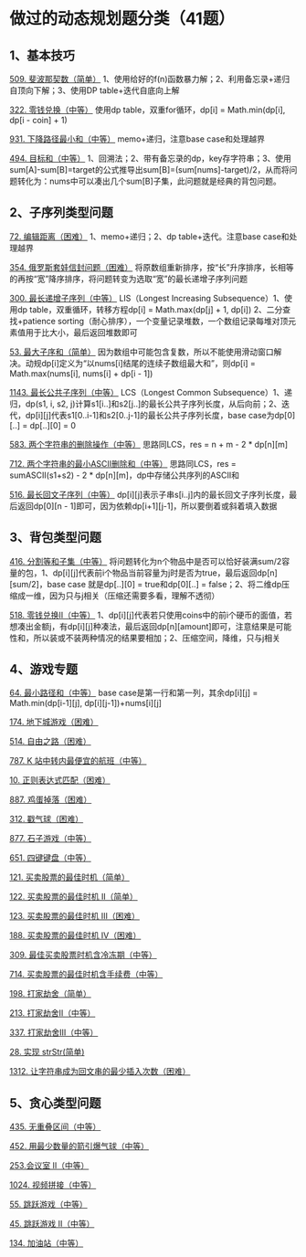 # 做过的动态规划题分类（41题）

## 1、基本技巧

[509. 斐波那契数（简单）](https://leetcode-cn.com/problems/fibonacci-number) 1、使用给好的f(n)函数暴力解；2、利用备忘录+递归自顶向下解；3、使用DP table+迭代自底向上解

[322. 零钱兑换（中等）](https://leetcode-cn.com/problems/coin-change) 使用dp table，双重for循环，dp[i] = Math.min(dp[i], dp[i - coin] + 1)

[931. 下降路径最小和（中等）](https://leetcode-cn.com/problems/minimum-falling-path-sum/) memo+递归，注意base case和处理越界

[494. 目标和（中等）](https://leetcode-cn.com/problems/target-sum) 1、回溯法；2、带有备忘录的dp，key存字符串；3、使用sum[A]-sum[B]=target的公式推导出sum[B]=(sum[nums]-target)/2，从而将问题转化为：nums中可以凑出几个sum[B]子集，此问题就是经典的背包问题。

## 2、子序列类型问题

[72. 编辑距离（困难）](https://leetcode-cn.com/problems/edit-distance) 1、memo+递归；2、dp table+迭代。注意base case和处理越界

[354. 俄罗斯套娃信封问题（困难）](https://leetcode-cn.com/problems/russian-doll-envelopes) 将原数组重新排序，按“长”升序排序，长相等的再按“宽”降序排序，将问题转变为选取“宽”的最长递增子序列问题

[300. 最长递增子序列（中等）](https://leetcode-cn.com/problems/longest-increasing-subsequence) LIS（Longest Increasing Subsequence）1、使用dp table，双重循环，转移方程dp[i] = Math.max(dp[j] + 1, dp[i]) 2、二分查找+patience sorting（耐心排序），一个变量记录堆数，一个数组记录每堆对顶元素值用于比大小，最后返回堆数即可

[53. 最大子序和（简单）](https://leetcode-cn.com/problems/maximum-subarray/) 因为数组中可能包含复数，所以不能使用滑动窗口解决。动规dp[i]定义为“以nums[i]结尾的连续子数组最大和”，则dp[i] = Math.max(nums[i], nums[i] + dp[i - 1])

[1143. 最长公共子序列（中等）](https://leetcode-cn.com/problems/longest-common-subsequence) LCS（Longest Common Subsequence）1、递归，dp(s1, i, s2, j)计算s1[i..]和s2[j..]的最长公共子序列长度，从后向前；2、迭代，dp[i][j]代表s1[0..i-1]和s2[0..j-1]的最长公共子序列长度，base case为dp[0][..] = dp[..][0] = 0

[583. 两个字符串的删除操作（中等）](https://leetcode-cn.com/problems/delete-operation-for-two-strings/) 思路同LCS，res = n + m - 2 * dp[n][m]

[712. 两个字符串的最小ASCII删除和（中等）](https://leetcode-cn.com/problems/minimum-ascii-delete-sum-for-two-strings) 思路同LCS，res = sumASCII(s1+s2) - 2 * dp[n][m]，dp中存储公共序列的ASCII和

[516. 最长回文子序列（中等）](https://leetcode-cn.com/problems/longest-palindromic-subsequence) dp[i][j]表示子串s[i..j]内的最长回文子序列长度，最后返回dp[0][n - 1]即可，因为依赖dp[i+1][j-1]，所以要倒着或斜着填入数据

## 3、背包类型问题

[416. 分割等和子集（中等）](https://leetcode-cn.com/problems/partition-equal-subset-sum) 将问题转化为n个物品中是否可以恰好装满sum/2容量的包，1、dp[i][j]代表前i个物品当前容量为j时是否为true，最后返回dp[n][sum/2]，base case 就是dp[..][0] = true和dp[0][..] = false；2、将二维dp压缩成一维，因为只与j相关（压缩还需要多看，理解不透彻）

[518. 零钱兑换II（中等）](https://leetcode-cn.com/problems/coin-change-2) 1、dp[i][j]代表若只使用coins中的前i个硬币的面值，若想凑出金额j，有dp[i][j]种凑法，最后返回dp[n][amount]即可，注意结果是可能性和，所以装或不装两种情况的结果要相加；2、压缩空间，降维，只与j相关

## 4、游戏专题

[64. 最小路径和（中等）](https://leetcode-cn.com/problems/minimum-path-sum) base case是第一行和第一列，其余dp[i][j] = Math.min(dp[i-1][j], dp[i][j-1])+nums[i][j]

[174. 地下城游戏（困难）](https://leetcode-cn.com/problems/dungeon-game)

[514. 自由之路（困难）](https://leetcode-cn.com/problems/freedom-trail/)

[787. K 站中转内最便宜的航班（中等）](https://leetcode-cn.com/problems/cheapest-flights-within-k-stops/)

[10. 正则表达式匹配（困难）](https://leetcode-cn.com/problems/regular-expression-matching/)

[887. 鸡蛋掉落（困难）](https://leetcode-cn.com/problems/super-egg-drop/)

[312. 戳气球（困难）](https://leetcode-cn.com/problems/burst-balloons)

[877. 石子游戏（中等）](https://leetcode-cn.com/problems/stone-game)

[651. 四键键盘（中等）](https://leetcode-cn.com/problems/4-keys-keyboard)

[121. 买卖股票的最佳时机（简单）](https://leetcode-cn.com/problems/best-time-to-buy-and-sell-stock/)

[122. 买卖股票的最佳时机 II（简单）](https://leetcode-cn.com/problems/best-time-to-buy-and-sell-stock-ii/)

[123. 买卖股票的最佳时机 III（困难）](https://leetcode-cn.com/problems/best-time-to-buy-and-sell-stock-iii/)

[188. 买卖股票的最佳时机 IV（困难）](https://leetcode-cn.com/problems/best-time-to-buy-and-sell-stock-iv/)

[309. 最佳买卖股票时机含冷冻期（中等）](https://leetcode-cn.com/problems/best-time-to-buy-and-sell-stock-with-cooldown/)

[714. 买卖股票的最佳时机含手续费（中等）](https://leetcode-cn.com/problems/best-time-to-buy-and-sell-stock-with-transaction-fee/)

[198. 打家劫舍（简单）](https://leetcode-cn.com/problems/house-robber)

[213. 打家劫舍II（中等）](https://leetcode-cn.com/problems/house-robber-ii)

[337. 打家劫舍III（中等）](https://leetcode-cn.com/problems/house-robber-iii)

[28. 实现 strStr(简单)](https://leetcode-cn.com/problems/implement-strstr)

[1312. 让字符串成为回文串的最少插入次数（困难）](https://leetcode-cn.com/problems/minimum-insertion-steps-to-make-a-string-palindrome)

## 5、贪心类型问题

[435. 无重叠区间（中等）](https://leetcode-cn.com/problems/non-overlapping-intervals/)

[452. 用最少数量的箭引爆气球（中等）](https://leetcode-cn.com/problems/minimum-number-of-arrows-to-burst-balloons)

[253.会议室 II（中等）](https://leetcode.com/problems/meeting-rooms-ii/)

[1024. 视频拼接（中等）](https://leetcode-cn.com/problems/video-stitching)

[55. 跳跃游戏（中等）](https://leetcode-cn.com/problems/jump-game)

[45. 跳跃游戏 II（中等）](https://leetcode-cn.com/problems/jump-game-ii)

[134. 加油站（中等）](https://leetcode-cn.com/problems/gas-station/)